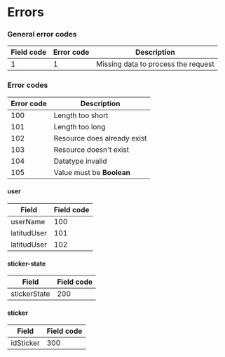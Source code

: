 # Errors

### General error codes
|Field code|Error code|Description|
|---|---|---|
|1|1|Missing data to process the request|

### Error codes
|Error code|Description|
|---|---|
|100|Length too short|
|101|Length too long|
|102|Resource does already exist|
|103|Resource doesn't exist|
|104|Datatype invalid|
|105|Value must be **Boolean**|

#### user
|Field|Field code|
|---|---|
|userName|100|
|latitudUser|101|
|latitudUser|102|

#### sticker-state
|Field|Field code|
|---|---|
|stickerState|200|

#### sticker
|Field|Field code|
|---|---|
|idSticker|300|